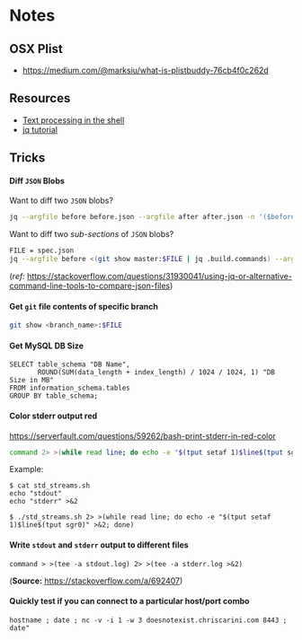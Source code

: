 # Notes

## OSX Plist
- https://medium.com/@marksiu/what-is-plistbuddy-76cb4f0c262d

## Resources
- [Text processing in the shell](https://blog.balthazar-rouberol.com/text-processing-in-the-shell)
- [jq tutorial](https://mosermichael.github.io/jq-illustrated/dir/content.html)


## Tricks

#### Diff `JSON` Blobs
Want to diff two `JSON` blobs?
```bash
jq --argfile before before.json --argfile after after.json -n '($before | (.. | arrays) |= sort) as $before | ($after | (.. | arrays) |= sort) as $after | $before == $after'
```
Want to diff two *sub-sections* of `JSON` blobs?
```bash
FILE = spec.json
jq --argfile before <(git show master:$FILE | jq .build.commands) --argfile after <(cat $FILE | jq .build.commands) -n '($before | (.. | arrays) |= sort) as $before | ($after | (.. | arrays) |= sort) as $after | $before == $after'
```
(*ref:* https://stackoverflow.com/questions/31930041/using-jq-or-alternative-command-line-tools-to-compare-json-files)

#### Get `git` file contents of specific branch
```bash
git show <branch_name>:$FILE
```

#### Get MySQL DB Size
```
SELECT table_schema "DB Name",
       ROUND(SUM(data_length + index_length) / 1024 / 1024, 1) "DB Size in MB"
FROM information_schema.tables
GROUP BY table_schema;
```

#### Color stderr output red
https://serverfault.com/questions/59262/bash-print-stderr-in-red-color
```bash
command 2> >(while read line; do echo -e "$(tput setaf 1)$line$(tput sgr0)" >&2; done)
```
Example:
```shell script
$ cat std_streams.sh 
echo "stdout"
echo "stderr" >&2

$ ./std_streams.sh 2> >(while read line; do echo -e "$(tput setaf 1)$line$(tput sgr0)" >&2; done)
```

#### Write `stdout` and `stderr` output to different files
```
command > >(tee -a stdout.log) 2> >(tee -a stderr.log >&2)
``` 
(**Source:** https://stackoverflow.com/a/692407)


#### Quickly test if you can connect to a particular host/port combo
```shell script
hostname ; date ; nc -v -i 1 -w 3 doesnotexist.chriscarini.com 8443 ; date"
```